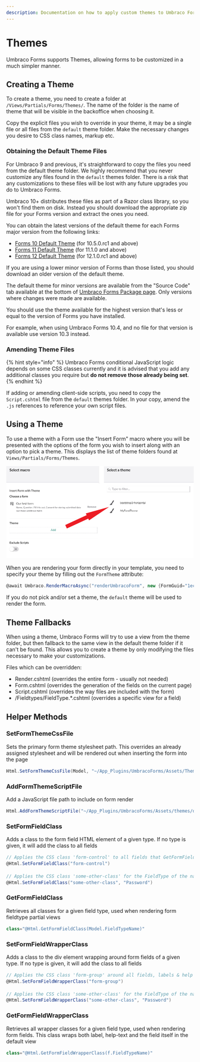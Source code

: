 ```yaml
---
description: Documentation on how to apply custom themes to Umbraco Forms
---
```


# Themes

Umbraco Forms supports Themes, allowing forms to be customized in a much simpler manner.

## Creating a Theme

To create a theme, you need to create a folder at `/Views/Partials/Forms/Themes/`. The name of the folder is the name of theme that will be visible in the backoffice when choosing it.

Copy the explicit files you wish to override in your theme, it may be a single file or all files from the `default` theme folder. Make the necessary changes you desire to CSS class names, markup etc.

### Obtaining the Default Theme Files

For Umbraco 9 and previous, it's straightforward to copy the files you need from the default theme folder. We highly recommend that you never customize any files found in the `default` themes folder. There is a risk that any customizations to these files will be lost with any future upgrades you do to Umbraco Forms.

Umbraco 10+ distributes these files as part of a Razor class library, so you won't find them on disk. Instead you should download the appropriate zip file for your Forms version and extract the ones you need.

You can obtain the latest versions of the default theme for each Forms major version from the following links:

* [Forms 10 Default Theme](https://umbra.co/umbraco-forms-default-theme) (for 10.5.0.rc1 and above)
* [Forms 11 Default Theme](https://umbra.co/umbraco-forms-default-theme-11) (for 11.1.0 and above)
* [Forms 12 Default Theme](https://umbra.co/umbraco-forms-default-theme-12) (for 12.1.0.rc1 and above)

If you are using a lower minor version of Forms than those listed, you should download an older version of the default theme.

The default theme for minor versions are available from the "Source Code" tab available at the bottom of [Umbraco Forms Package page](https://our.umbraco.com/packages/developer-tools/umbraco-forms/). Only versions where changes were made are available.

You should use the theme available for the highest version that's less or equal to the version of Forms you have installed.

For example, when using Umbraco Forms 10.4, and no file for that version is available use version 10.3 instead.

### Amending Theme Files

{% hint style="info" %}
Umbraco Forms conditional JavaScript logic depends on some CSS classes currently and it is advised that you add any additional classes you require but **do not remove those already being set**.
{% endhint %}

If adding or amending client-side scripts, you need to copy the `Script.cshtml` file from the `default` themes folder. In your copy, amend the `.js` references to reference your own script files.

## Using a Theme

To use a theme with a Form use the "Insert Form" macro where you will be presented with the options of the form you wish to insert along with an option to pick a theme. This displays the list of theme folders found at `Views/Partials/Forms/Themes`.

![Choosing and using a theme](../../../10/umbraco-forms/developer/images/select-a-theme.png)

When you are rendering your form directly in your template, you need to specify your theme by filling out the `FormTheme` attribute:

```csharp
@await Umbraco.RenderMacroAsync("renderUmbracoForm", new {FormGuid="1ec026cb-d4d3-496c-b8e8-90e0758c78d8", FormTheme="MyFormTheme", ExcludeScripts="0"})
```

If you do not pick and/or set a theme, the `default` theme will be used to render the form.

## Theme Fallbacks

When using a theme, Umbraco Forms will try to use a view from the theme folder, but then fallback to the same view in the default theme folder if it can't be found. This allows you to create a theme by only modifying the files necessary to make your customizations.

Files which can be overridden:

* Render.cshtml (overrides the entire form - usually not needed)
* Form.cshtml (overrides the generation of the fields on the current page)
* Script.cshtml (overrides the way files are included with the form)
* /Fieldtypes/FieldType.\*.cshtml (overrides a specific view for a field)

## Helper Methods

### SetFormThemeCssFile

Sets the primary form theme stylesheet path. This overrides an already assigned stylesheet and will be rendered out when inserting the form into the page

```csharp
Html.SetFormThemeCssFile(Model, "~/App_Plugins/UmbracoForms/Assets/Themes/Default/style.css")
```

### AddFormThemeScriptFile

Add a JavaScript file path to include on form render

```csharp
Html.AddFormThemeScriptFile("~/App_Plugins/UmbracoForms/Assets/themes/default/umbracoforms.js");
```

### SetFormFieldClass

Adds a class to the form field HTML element of a given type. If no type is given, it will add the class to all fields

```csharp
// Applies the CSS class 'form-control' to all fields that GetFormFieldClass uses in FieldType views
@Html.SetFormFieldClass("form-control")

// Applies the CSS class 'some-other-class' for the FieldType of the name 'Password'
@Html.SetFormFieldClass("some-other-class", "Password")
```

### GetFormFieldClass

Retrieves all classes for a given field type, used when rendering form fieldtype partial views

```csharp
class="@Html.GetFormFieldClass(Model.FieldTypeName)"
```

### SetFormFieldWrapperClass

Adds a class to the div element wrapping around form fields of a given type. If no type is given, it will add the class to all fields

```csharp
// Applies the CSS class 'form-group' around all fields, labels & help texts
@Html.SetFormFieldWrapperClass("form-group")

// Applies the CSS class 'some-other-class' for the FieldType of the name 'Password'
@Html.SetFormFieldWrapperClass("some-other-class", "Password")
```

### GetFormFieldWrapperClass

Retrieves all wrapper classes for a given field type, used when rendering form fields. This class wraps both label, help-text and the field itself in the default view

```csharp
class="@Html.GetFormFieldWrapperClass(f.FieldTypeName)"
```
